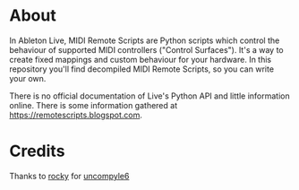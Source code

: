 # About
In Ableton Live, MIDI Remote Scripts are Python scripts which control the behaviour of supported MIDI controllers ("Control Surfaces"). It's a way to create fixed mappings and custom behaviour for your hardware. In this repository you'll find decompiled MIDI Remote Scripts, so you can write your own.

There is no official documentation of Live's Python API and little information online. There is some information gathered at https://remotescripts.blogspot.com.

# Credits
Thanks to [rocky](https://github.com/rocky) for [uncompyle6](https://github.com/rocky/python-uncompyle6/)

